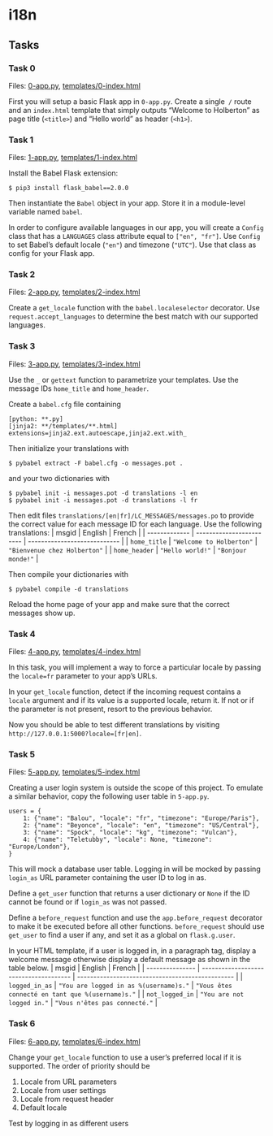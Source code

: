 # i18n

## Tasks

### Task 0
Files: [0-app.py](0-app.py), [templates/0-index.html](templates/0-index.html)

First you will setup a basic Flask app in `0-app.py`. Create a single` /` route and an `index.html` template that simply outputs “Welcome to Holberton” as page title (`<title>`) and “Hello world” as header (`<h1>`).

### Task 1
Files: [1-app.py](1-app.py), [templates/1-index.html](templates/1-index.html)

Install the Babel Flask extension:
```
$ pip3 install flask_babel==2.0.0
```
Then instantiate the `Babel` object in your app. Store it in a module-level variable named `babel`.

In order to configure available languages in our app, you will create a `Config` class that has a `LANGUAGES` class attribute equal to `["en", "fr"]`.
Use `Config` to set Babel’s default locale (`"en"`) and timezone (`"UTC"`).
Use that class as config for your Flask app.

### Task 2
Files: [2-app.py](2-app.py), [templates/2-index.html](templates/2-index.html)

Create a `get_locale` function with the `babel.localeselector` decorator. Use `request.accept_languages` to determine the best match with our supported languages.

### Task 3
Files: [3-app.py](3-app.py), [templates/3-index.html](templates/3-index.html)

Use the `_` or `gettext` function to parametrize your templates. Use the message IDs `home_title` and `home_header`.

Create a `babel.cfg` file containing
```
[python: **.py]
[jinja2: **/templates/**.html]
extensions=jinja2.ext.autoescape,jinja2.ext.with_
```

Then initialize your translations with
```
$ pybabel extract -F babel.cfg -o messages.pot .
```
and your two dictionaries with
```
$ pybabel init -i messages.pot -d translations -l en
$ pybabel init -i messages.pot -d translations -l fr
```

Then edit files `translations/[en|fr]/LC_MESSAGES/messages.po` to provide the correct value for each message ID for each language. Use the following translations:
| msgid         | English                  | French                       |
| ------------- | ------------------------ | ---------------------------- |
| `home_title`  | `"Welcome to Holberton"` | `"Bienvenue chez Holberton"` |
| `home_header` | `"Hello world!"`         | `"Bonjour monde!"`           |

Then compile your dictionaries with
```
$ pybabel compile -d translations
```

Reload the home page of your app and make sure that the correct messages show up.

### Task 4
Files: [4-app.py](4-app.py), [templates/4-index.html](templates/4-index.html)

In this task, you will implement a way to force a particular locale by passing the `locale=fr` parameter to your app’s URLs.

In your `get_locale` function, detect if the incoming request contains a `locale` argument and if its value is a supported locale, return it. If not or if the parameter is not present, resort to the previous behavior.

Now you should be able to test different translations by visiting `http://127.0.0.1:5000?locale=[fr|en]`.

### Task 5
Files: [5-app.py](5-app.py), [templates/5-index.html](templates/5-index.html)

Creating a user login system is outside the scope of this project. To emulate a similar behavior, copy the following user table in `5-app.py`.
```
users = {
    1: {"name": "Balou", "locale": "fr", "timezone": "Europe/Paris"},
    2: {"name": "Beyonce", "locale": "en", "timezone": "US/Central"},
    3: {"name": "Spock", "locale": "kg", "timezone": "Vulcan"},
    4: {"name": "Teletubby", "locale": None, "timezone": "Europe/London"},
}
```
This will mock a database user table. Logging in will be mocked by passing `login_as` URL parameter containing the user ID to log in as.

Define a `get_user` function that returns a user dictionary or `None` if the ID cannot be found or if `login_as` was not passed.

Define a `before_request` function and use the `app.before_request` decorator to make it be executed before all other functions. `before_request` should use `get_user` to find a user if any, and set it as a global on `flask.g.user`.

In your HTML template, if a user is logged in, in a paragraph tag, display a welcome message otherwise display a default message as shown in the table below.
| msgid           | English                                | French                                           |
| --------------- | -------------------------------------- | ------------------------------------------------ |
| `logged_in_as`  | `"You are logged in as %(username)s."` | `"Vous êtes connecté en tant que %(username)s."` |
| `not_logged_in` | `"You are not logged in."`             | `"Vous n'êtes pas connecté."`                    |

### Task 6
Files: [6-app.py](6-app.py), [templates/6-index.html](templates/6-index.html)

Change your `get_locale` function to use a user’s preferred local if it is supported.
The order of priority should be
1. Locale from URL parameters
2. Locale from user settings
3. Locale from request header
4. Default locale

Test by logging in as different users
